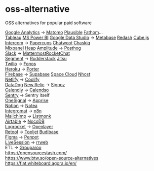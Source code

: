 # oss-alternative
OSS alternatives for popular paid software

[Google Analytics](https://analytics.google.com/analytics/web/) -> [Matomo](https://matomo.org/) [Plausible](https://plausible.io/) [Fathom](https://usefathom.com/)...\
[Tableau](https://www.tableau.com/) [MS Power BI](https://powerbi.microsoft.com/en-us/) [Google Data Studio](https://marketingplatform.google.com/about/data-studio/) -> [Metabase](https://www.metabase.com/) [Redash](https://redash.io/) [Cube.js](https://cube.dev/) \
[Intercom](intercom.com) -> [Papercups](Papercups.io) [Chatwoot](https://www.chatwoot.com/) [Chaskiq](https://chaskiq.io/)\
[Mixpanel](mixpanel.com) [Heap](https://heap.io/) [Amplitude](https://amplitude.com/) -> [Posthog](https://posthog.com/)\
[Slack](slack.com) -> [Mattermost](https://mattermost.com/)[RocketChat](https://rocket.chat/)\
[Segment](https://segment.com/) -> [Rudderstack](https://rudderstack.com/) [Jitsu](https://jitsu.com/) \
[Twilio](twilio.com) -> [Fonos](https://github.com/fonoster/fonos)\
[Heroku](heroku.com) -> [Porter](https://www.getporter.dev/)\
[Firebase](firebase.google.com) -> [Supabase](https://supabase.io/) [Space Cloud](https://spaceuptech.com/) [Nhost](https://nhost.io/) \
[Netlify](netlify.com) -> [Coolify](https://coollabs.io/coolify)\
[DataDog](https://www.datadoghq.com/) [New Relic](https://newrelic.com/) -> [Signoz](https://signoz.io/)\
[Calendly](https://calendly.com/) -> [Calendso](https://calendso.com/) \
[Sentry](https://sentry.io/welcome/) -> Sentry itself \
[OneSignal](https://onesignal.com/) -> [Apprise](https://github.com/caronc/apprise)\
[Notion](Notion.so) -> [Notea](https://cinwell.com/notea/) \
[Integromat](https://www.integromat.com/en) -> [n8n](https://n8n.io/)  \
[Mailchimp](mailchimp.com) -> [Listmonk](https://listmonk.app/)  \
[Airtable](airtable.com) -> [NocoDB](nocodb.com)  \
[Logrocket](https://logrocket.com/) -> [Openlayer](https://openreplay.com/)  \
[Retool](https://retool.com/) -> [Tooljet](tooljet.io) [Budibase](https://www.budibase.com) \
[Figma](figma.com) -> [Penpot](https://penpot.app/) \
[LiveSession](Livesesion.io) -> [rrweb](https://www.rrweb.io/)  \
ETL -> [Grouparoo](https://www.grouparoo.com/)  \
https://opensourcestash.com/     \
https://www.btw.so/open-source-alternatives  \
https://flat.whiteboard.agora.io/en/

      
   
 
 
   
